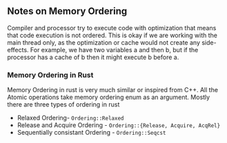 ## Notes on Memory Ordering

Compiler and processor try to execute code with optimization that means that code execution is not ordered. This is okay if we are working with the main thread only, as the optimization or cache would not create any side-effects. For example, we  have two variables a and then b, but if the processor has a cache of b then it might execute b before a. 

### Memory Ordering in Rust

Memory Ordering in rust is very much similar or inspired from C++. All the Atomic operations take memory ordering enum as an argument. Mostly there are three types of ordering in rust

- Relaxed Ordering- `Ordering::Relaxed`
- Release and Acquire Ordering - `Ordering::{Release, Acquire, AcqRel}`
- Sequentially consistant Ordering - `Ordering::Seqcst`

